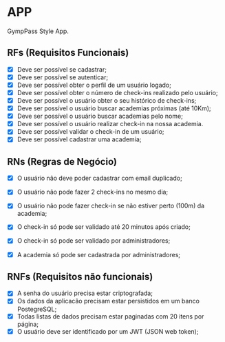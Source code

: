 # APP

GympPass Style App.

## RFs (Requisitos Funcionais)

- [x] Deve ser possível se cadastrar;
- [x] Deve ser possível se autenticar;
- [x] Deve ser possível obter o perfil de um usuário logado;
- [x] Deve ser possível obter o número de check-ins realizado pelo usuário;
- [x] Deve ser possível o usuário obter o seu histórico de check-ins;
- [x] Deve ser possível o usuário buscar academias próximas (até 10Km);
- [x] Deve ser possível o usuário buscar academias pelo nome;
- [x] Deve ser possível o usuário realizar check-in na nossa academia.
- [x] Deve ser possível validar o check-in de um usuário;
- [x] Deve ser possível cadastrar uma academia;

## RNs (Regras de Negócio)

- [x] O usuário não deve poder cadastrar com email duplicado;
- [x] O usuário não pode fazer 2 check-ins no mesmo dia;
- [x] O usuário não pode fazer check-in se não estiver perto (100m) da academia;
- [x] O check-in só pode ser validado até 20 minutos após criado;
- [x] O check-in só pode ser validado por administradores;
- [x] A academia só pode ser cadastrada por administradores;


## RNFs (Requisitos não funcionais)
- [x] A senha do usuário precisa estar criptografada;
- [x] Os dados da aplicacão precisam estar persistidos em um banco PostegreSQL;
- [x] Todas listas de dados precisam estar paginadas com 20 itens por página;
- [x] O usuário deve ser identificado por um JWT (JSON web token);